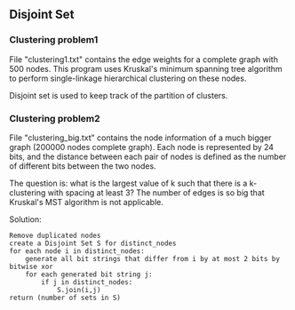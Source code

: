 ## Disjoint Set

### Clustering problem1
File "clustering1.txt" contains the edge weights for a complete graph with 500 
nodes. This program uses Kruskal's minimum spanning tree algorithm to perform 
single-linkage hierarchical clustering on these nodes.

Disjoint set is used to keep track of the partition of clusters.

### Clustering problem2
File "clustering_big.txt" contains the node information of a much bigger graph 
(200000 nodes complete graph). Each node is represented by 24 bits, and the 
distance between each pair of nodes is defined as the number of different 
bits between the two nodes.

The question is: what is the largest value of k such that there is a k-clustering with
spacing at least 3? The number of edges is so big that Kruskal's MST algorithm 
is not applicable.

Solution: 
```
Remove duplicated nodes
create a Disjoint Set S for distinct_nodes
for each node i in distinct_nodes:
    generate all bit strings that differ from i by at most 2 bits by bitwise xor
    for each generated bit string j:
        if j in distinct_nodes:
            S.join(i,j)
return (number of sets in S)
```


